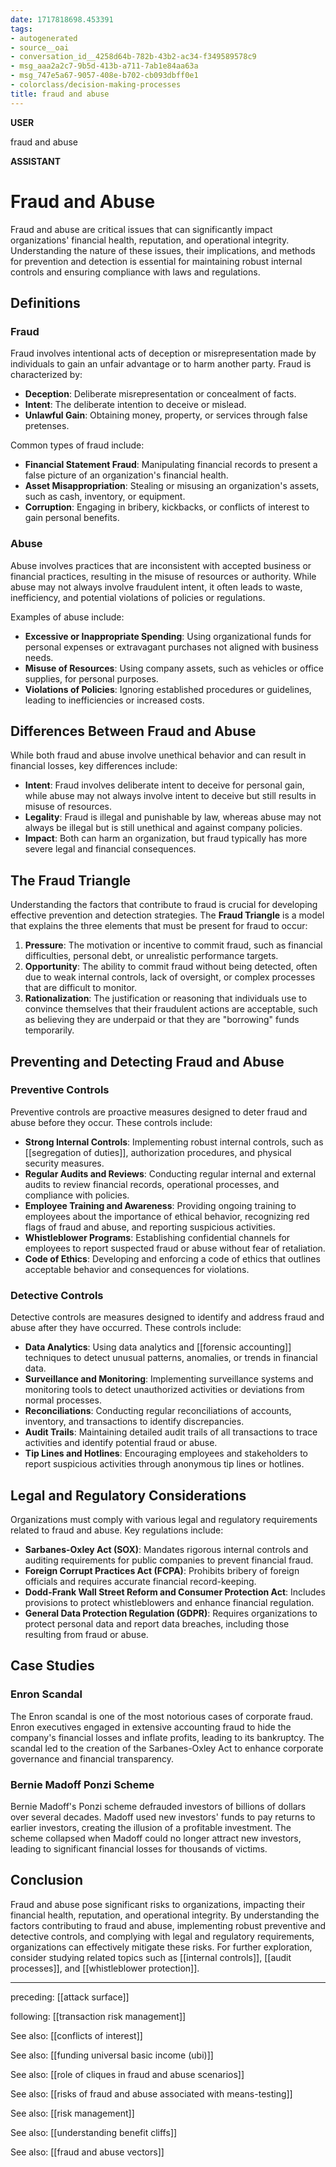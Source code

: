 ```yaml
---
date: 1717818698.453391
tags:
- autogenerated
- source__oai
- conversation_id__4258d64b-782b-43b2-ac34-f349589578c9
- msg_aaa2a2c7-9b5d-413b-a711-7ab1e84aa63a
- msg_747e5a67-9057-408e-b702-cb093dbff0e1
- colorclass/decision-making-processes
title: fraud and abuse
---
```


**USER**

fraud and abuse


**ASSISTANT**

# Fraud and Abuse

Fraud and abuse are critical issues that can significantly impact organizations' financial health, reputation, and operational integrity. Understanding the nature of these issues, their implications, and methods for prevention and detection is essential for maintaining robust internal controls and ensuring compliance with laws and regulations.

## Definitions

### Fraud

Fraud involves intentional acts of deception or misrepresentation made by individuals to gain an unfair advantage or to harm another party. Fraud is characterized by:

- **Deception**: Deliberate misrepresentation or concealment of facts.
- **Intent**: The deliberate intention to deceive or mislead.
- **Unlawful Gain**: Obtaining money, property, or services through false pretenses.

Common types of fraud include:

- **Financial Statement Fraud**: Manipulating financial records to present a false picture of an organization's financial health.
- **Asset Misappropriation**: Stealing or misusing an organization's assets, such as cash, inventory, or equipment.
- **Corruption**: Engaging in bribery, kickbacks, or conflicts of interest to gain personal benefits.

### Abuse

Abuse involves practices that are inconsistent with accepted business or financial practices, resulting in the misuse of resources or authority. While abuse may not always involve fraudulent intent, it often leads to waste, inefficiency, and potential violations of policies or regulations.

Examples of abuse include:

- **Excessive or Inappropriate Spending**: Using organizational funds for personal expenses or extravagant purchases not aligned with business needs.
- **Misuse of Resources**: Using company assets, such as vehicles or office supplies, for personal purposes.
- **Violations of Policies**: Ignoring established procedures or guidelines, leading to inefficiencies or increased costs.

## Differences Between Fraud and Abuse

While both fraud and abuse involve unethical behavior and can result in financial losses, key differences include:

- **Intent**: Fraud involves deliberate intent to deceive for personal gain, while abuse may not always involve intent to deceive but still results in misuse of resources.
- **Legality**: Fraud is illegal and punishable by law, whereas abuse may not always be illegal but is still unethical and against company policies.
- **Impact**: Both can harm an organization, but fraud typically has more severe legal and financial consequences.

## The Fraud Triangle

Understanding the factors that contribute to fraud is crucial for developing effective prevention and detection strategies. The **Fraud Triangle** is a model that explains the three elements that must be present for fraud to occur:

1. **Pressure**: The motivation or incentive to commit fraud, such as financial difficulties, personal debt, or unrealistic performance targets.
2. **Opportunity**: The ability to commit fraud without being detected, often due to weak internal controls, lack of oversight, or complex processes that are difficult to monitor.
3. **Rationalization**: The justification or reasoning that individuals use to convince themselves that their fraudulent actions are acceptable, such as believing they are underpaid or that they are "borrowing" funds temporarily.

## Preventing and Detecting Fraud and Abuse

### Preventive Controls

Preventive controls are proactive measures designed to deter fraud and abuse before they occur. These controls include:

- **Strong Internal Controls**: Implementing robust internal controls, such as [[segregation of duties]], authorization procedures, and physical security measures.
- **Regular Audits and Reviews**: Conducting regular internal and external audits to review financial records, operational processes, and compliance with policies.
- **Employee Training and Awareness**: Providing ongoing training to employees about the importance of ethical behavior, recognizing red flags of fraud and abuse, and reporting suspicious activities.
- **Whistleblower Programs**: Establishing confidential channels for employees to report suspected fraud or abuse without fear of retaliation.
- **Code of Ethics**: Developing and enforcing a code of ethics that outlines acceptable behavior and consequences for violations.

### Detective Controls

Detective controls are measures designed to identify and address fraud and abuse after they have occurred. These controls include:

- **Data Analytics**: Using data analytics and [[forensic accounting]] techniques to detect unusual patterns, anomalies, or trends in financial data.
- **Surveillance and Monitoring**: Implementing surveillance systems and monitoring tools to detect unauthorized activities or deviations from normal processes.
- **Reconciliations**: Conducting regular reconciliations of accounts, inventory, and transactions to identify discrepancies.
- **Audit Trails**: Maintaining detailed audit trails of all transactions to trace activities and identify potential fraud or abuse.
- **Tip Lines and Hotlines**: Encouraging employees and stakeholders to report suspicious activities through anonymous tip lines or hotlines.

## Legal and Regulatory Considerations

Organizations must comply with various legal and regulatory requirements related to fraud and abuse. Key regulations include:

- **Sarbanes-Oxley Act (SOX)**: Mandates rigorous internal controls and auditing requirements for public companies to prevent financial fraud.
- **Foreign Corrupt Practices Act (FCPA)**: Prohibits bribery of foreign officials and requires accurate financial record-keeping.
- **Dodd-Frank Wall Street Reform and Consumer Protection Act**: Includes provisions to protect whistleblowers and enhance financial regulation.
- **General Data Protection Regulation (GDPR)**: Requires organizations to protect personal data and report data breaches, including those resulting from fraud or abuse.

## Case Studies

### Enron Scandal

The Enron scandal is one of the most notorious cases of corporate fraud. Enron executives engaged in extensive accounting fraud to hide the company's financial losses and inflate profits, leading to its bankruptcy. The scandal led to the creation of the Sarbanes-Oxley Act to enhance corporate governance and financial transparency.

### Bernie Madoff Ponzi Scheme

Bernie Madoff's Ponzi scheme defrauded investors of billions of dollars over several decades. Madoff used new investors' funds to pay returns to earlier investors, creating the illusion of a profitable investment. The scheme collapsed when Madoff could no longer attract new investors, leading to significant financial losses for thousands of victims.

## Conclusion

Fraud and abuse pose significant risks to organizations, impacting their financial health, reputation, and operational integrity. By understanding the factors contributing to fraud and abuse, implementing robust preventive and detective controls, and complying with legal and regulatory requirements, organizations can effectively mitigate these risks. For further exploration, consider studying related topics such as [[internal controls]], [[audit processes]], and [[whistleblower protection]].


---

preceding: [[attack surface]]  


following: [[transaction risk management]]

See also: [[conflicts of interest]]


See also: [[funding universal basic income (ubi)]]


See also: [[role of cliques in fraud and abuse scenarios]]


See also: [[risks of fraud and abuse associated with means-testing]]


See also: [[risk management]]


See also: [[understanding benefit cliffs]]


See also: [[fraud and abuse vectors]]